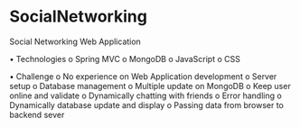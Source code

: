 # SocialNetworking
Social Networking Web Application

•	Technologies
o	Spring MVC
o	MongoDB
o	JavaScript
o	CSS

•	Challenge
o	No experience on Web Application development
o	Server setup
o	Database management
o	Multiple update on MongoDB
o	Keep user online and validate
o	Dynamically chatting with friends 
o	Error handling 
o	Dynamically database update and display
o	Passing data from browser to backend sever
